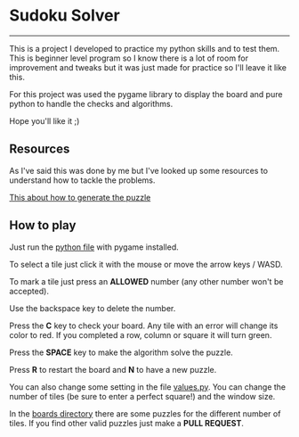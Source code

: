 # Sudoku Solver
---

This is a project I developed to practice my python skills and to test them. This is beginner level program so I know there is a lot of room for improvement and tweaks but it was just made for practice so I'll leave it like this.

For this project was used the pygame library to display the board and pure python to handle the checks and algorithms. 

Hope you'll like it ;)


## Resources
As I've said this was done by me but I've looked up some resources to understand how to tackle the problems.

[This about how to generate the puzzle](https://dlbeer.co.nz/articles/sudoku.html)


## How to play
Just run the [python file](https://github.com/lorenzo-galli/sudoku_solver/blob/main/sudoku.py) with pygame installed. 

To select a tile just click it with the mouse or move the arrow keys / WASD.

To mark a tile just press an **ALLOWED** number (any other number won't be accepted). 

Use the backspace key to delete the number.

Press the **C** key to check your board. Any tile with an error will change its color to red. If you completed a row, column or square it will turn green.

Press the **SPACE** key to make the algorithm solve the puzzle.

Press **R** to restart the board and **N** to have a new puzzle.

You can also change some setting in the file [values.py](https://github.com/lorenzo-galli/sudoku_solver/blob/main/values.py). You can change the number of tiles (be sure to enter a perfect square!) and the window size. 

In the [boards directory](https://github.com/lorenzo-galli/sudoku_solver/tree/main/boards) there are some puzzles for the different number of tiles. If you find other valid puzzles just make a **PULL REQUEST**.

